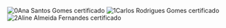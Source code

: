 ![0Ana Santos Gomes certificado](https://github.com/zerotreze/Automacao-de-certificado-Python/assets/87788261/9aa50ca8-b06b-403b-80b3-8887dd71fd37)
![1Carlos Rodrigues Gomes certificado](https://github.com/zerotreze/Automacao-de-certificado-Python/assets/87788261/fc22267a-0154-4ffb-a34d-1e8986c0265c)
![2Aline Almeida Fernandes certificado](https://github.com/zerotreze/Automacao-de-certificado-Python/assets/87788261/980a73dc-7eab-49cb-aee1-dfa1427d16b8)
